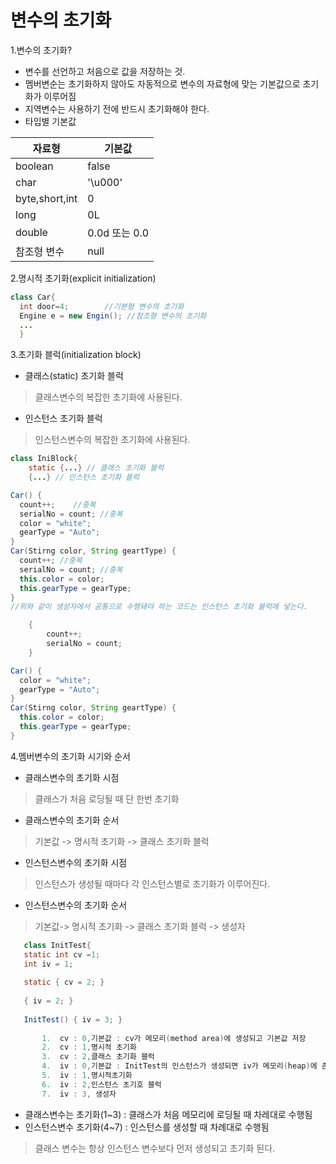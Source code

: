 # 변수의 초기화

1.변수의 초기화?
* 변수를 선언하고 처음으로 값을 저장하는 것. 
* 멤버변순는 초기화하지 않아도 자동적으로 변수의 자료형에 맞는 기본값으로 초기화가 이루어짐
* 지역변수는 사용하기 전에 반드시 초기화해야 한다.
* 타입별 기본값

자료형 | 기본값
------------ | -------------
boolean|false
char|'\u000'
byte,short,int|0
long | 0L
double|0.0d 또는 0.0
참조형 변수 | null

2.명시적 초기화(explicit initialization)
```java
class Car{
  int door=4;        //기본형 변수의 초기화
  Engine e = new Engin(); //참조형 변수의 초기화
  ...
  }
```

3.초기화 블럭(initialization block)
* 클래스(static) 초기화 블럭
 > 클래스변수의 복잡한 초기화에 사용된다.

* 인스턴스 초기화 블럭
 > 인스턴스변수의 복잡한 초기화에 사용된다.

```java
class IniBlock{
	static {...} // 클래스 초기화 블럭
    {...} // 인스턴스 초기화 블럭
```
```java
Car() {   
  count++;    //중복
  serialNo = count; //중복
  color = "white";                                     
  gearType = "Auto";                                     
}
Car(Stirng color, String geartType) {   
  count++; //중복
  serialNo = count; //중복
  this.color = color;                                     
  this.gearType = gearType;                                     
}  
//위와 같이 생성자에서 공통으로 수행돼야 하는 코드는 인스턴스 초기화 블럭에 넣는다.
```

```java
    {
    	count++;
        serialNo = count;
    }

Car() {   
  color = "white";                                     
  gearType = "Auto";                                     
}
Car(Stirng color, String geartType) {   
  this.color = color;                                     
  this.gearType = gearType;                                     
}  
```
4.멤버변수의 초기화 시기와 순서
* 클래스변수의 초기화 시점
 > 클래스가 처음 로딩될 때 단 한번 초기화

* 클래스변수의 초기화 순서
 > 기본값 -> 명시적 초기화 -> 클래스 초기화 블럭

* 인스턴스변수의 초기화 시점
 > 인스턴스가 생성될 때마다 각 인스턴스별로 초기화가 이루어진다.

* 인스턴스변수의 초기화 순서
 > 기본값-> 명시적 초기화 -> 클래스 초기화 블럭 -> 생성자
 
 ```java
 	class InitTest{
    static int cv =1;
    int iv = 1;
    
    static { cv = 2; }
    
    { iv = 2; }
    
    InitTest() { iv = 3; }
    
        1.  cv : 0,기본값 : cv가 메모리(method area)에 생성되고 기본값 저장
        2.  cv : 1,명시적 초기화 
        3.  cv : 2,클래스 초기화 블럭
        4.  iv : 0,기본값 : InitTest의 인스턴스가 생성되면 iv가 메모리(heap)에 존재하게 된다.
        5.  iv : 1,명시적초기화
        6.  iv : 2,인스턴스 초기호 블럭
        7.  iv : 3, 생성자
 ```
* 클래스변수는 초기화(1~3) : 클래스가 처음 메모리에 로딩될 때 차레대로 수행됨
* 인스턴스변수 초기화(4~7) : 인스턴스를 생성할 때 차례대로 수행됨

> 클래스 변수는 항상 인스턴스 변수보다 먼저 생성되고 초기화 된다.
